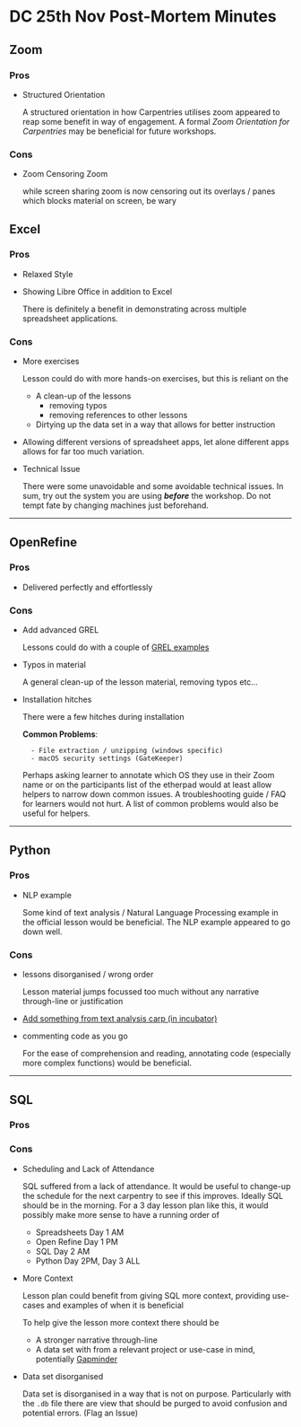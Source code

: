 # DC 25th Nov Post-Mortem Minutes

## Zoom

### Pros

- Structured Orientation

    A structured orientation in how Carpentries utilises zoom appeared to reap some benefit in way of engagement.
    A formal _Zoom Orientation for Carpentries_ may be beneficial for future workshops.

### Cons

  - Zoom Censoring Zoom

    while screen sharing zoom is now censoring out its overlays / panes which blocks material on screen, be wary

## Excel

### Pros

- Relaxed Style
- Showing Libre Office in addition to Excel

    There is definitely a benefit in demonstrating across multiple spreadsheet applications.

### Cons

- More exercises

    Lesson could do with more hands-on exercises, but this is reliant on the

    - A clean-up of the lessons
        - removing typos
        - removing references to other lessons
    - Dirtying up the data set in a way that allows for better instruction

- Allowing different versions of spreadsheet apps, let alone different apps allows for far too much variation.

- Technical Issue

    There were some unavoidable and some avoidable technical issues. In sum, try out the system you are using ***before*** the workshop. Do not tempt fate by changing machines just beforehand.

***

## OpenRefine


### Pros

- Delivered perfectly and effortlessly

### Cons

- Add advanced GREL

    Lessons could do with a couple of [GREL examples](https://guides.library.illinois.edu/openrefine/grel)

- Typos in material

    A general clean-up of the lesson material, removing typos etc...


- Installation hitches

    There were a few hitches during installation

    **Common Problems**:

        - File extraction / unzipping (windows specific)
        - macOS security settings (GateKeeper)

    Perhaps asking learner to annotate which OS they use in their Zoom name or on the participants list of the etherpad would at least allow helpers to narrow down common issues. A troubleshooting guide / FAQ for learners would not hurt. A list of common problems would also be useful for helpers.

***

## Python

### Pros

- NLP example

    Some kind of text analysis / Natural Language Processing example in the official lesson would be beneficial. The NLP example appeared to go down well.

### Cons

- lessons disorganised / wrong order

    Lesson material jumps focussed too much without any narrative through-line or justification

- [Add something from text analysis carp (in incubator)](http://librarycarpentry.org/lc-tdm/)

- commenting code as you go

    For the ease of comprehension and reading, annotating code (especially more complex functions) would be beneficial.

***

## SQL

### Pros


### Cons

- Scheduling and Lack of Attendance

    SQL suffered from a lack of attendance. It would be useful to change-up the schedule for the next carpentry to see if this improves. Ideally SQL should be in the morning. For a 3 day lesson plan like this, it would possibly make more sense to have a running order of

    - Spreadsheets Day 1 AM
    - Open Refine Day 1 PM
    - SQL Day 2 AM
    - Python Day 2PM, Day 3 ALL


- More Context

    Lesson plan could benefit from giving SQL more context, providing use-cases and examples of when it is beneficial

    To help give the lesson more context there should be

    - A stronger narrative through-line
    - A data set with from a relevant project or use-case in mind, potentially [Gapminder](http://www.gapminder.org)

- Data set disorganised

    Data set is disorganised in a way that is not on purpose. Particularly with the `.db` file there are view that should be purged to avoid confusion and potential errors. (Flag an Issue)
